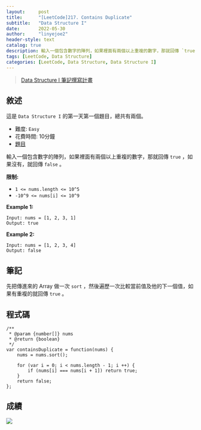 ```yaml
---
layout:     post
title:      "[LeetCode]217. Contains Duplicate"
subtitle:   "Data Structure I"
date:       2022-05-30
author:     "linyejoe2"
header-style: text
catalog: true
description: 輸入一個包含數字的陣列，如果裡面有兩個以上重複的數字，那就回傳 `true`
tags: [LeetCode, Data Structure]
categories: [LeetCode, Data Structure, Data Structure I]
---
```


>[Data Structure I 筆記撰寫計畫](/2022/05/30/leetcode/Data%20Structure/Data%20Structure%20I/Starting_write_Data_Structure_I_note/)

## 敘述

這是 `Data Structure I` 的第一天第一個題目，總共有兩個。

+ 難度: `Easy`
+ 花費時間: 10分鐘
+ [題目](https://leetcode.com/problems/contains-duplicate/)

輸入一個包含數字的陣列，如果裡面有兩個以上重複的數字，那就回傳 `true` ，如果沒有，就回傳 `false` 。

**限制:**

-  `1 <= nums.length <= 10^5`
-  `-10^9 <= nums[i] <= 10^9`

**Example 1:**

```=
Input: nums = [1, 2, 3, 1]
Output: true
```

**Example 2:**

```=
Input: nums = [1, 2, 3, 4]
Output: false
```

## 筆記

先把傳進來的 Array 做一次 `sort` ，然後遍歷一次比較當前值及他的下一個值，如果有重複的就回傳 `true` 。

## 程式碼

```js=
/**
 * @param {number[]} nums
 * @return {boolean}
 */
var containsDuplicate = function(nums) {
    nums = nums.sort();
    
    for (var i = 0; i < nums.length - 1; i ++) {
        if (nums[i] === nums[i + 1]) return true;
    }
    return false;
};
```

## 成績

![](https://i.imgur.com/8lxJDsJ.png)

<!-- ##### 參考資料 -->